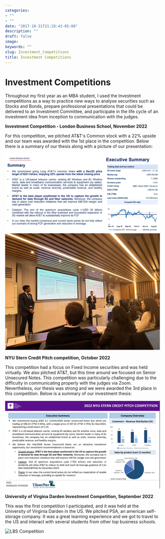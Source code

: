 ```yaml
---
categories:
- ""
- ""
date: "2017-10-31T21:28:43-05:00"
description: ""
draft: false
image: 
keywords: ""
slug: Investment_Competitions
title: Investment Competitions
---
```


# Investment Competitions

Throughout my first year as an MBA student, I used the Investment competitions as a way to practice new ways to analyse securities such as Stocks and Bonds, prepare professional presentations that could be delivered to an Investment Committee, and participate in the life cycle of an investment idea from inception to communication with the judges.

**Investment Competition - London Business School, November 2022**

For this competition, we pitched AT&T's Common stock with a 22% upside and our team was awarded with the 1st place in the competition. Below there is a summary of our thesis along with a picture of our presentation:

![LBS Competition](https://github.com/t05id01/my_website/blob/main/content/blogs/lbs_competition_summary.jpg?raw=true) 
![LBS Competition](https://github.com/t05id01/my_website/blob/main/content/blogs/lbs_competition.jpeg?raw=true)

**NYU Stern Credit Pitch competition, October 2022**

This competition had a focus on Fixed Income securities and was held virtually. We also pitched AT&T, but this time around we focused on Senior Unsecured Notes. This competition was particularly challenging due to the difficulty in communicating properly with the judges via Zoom. Nevertheless, our thesis was strong and we were awarded the 3rd place in this competition. Below is a summary of our investment thesis:

![LBS Competition](https://github.com/t05id01/my_website/blob/main/content/blogs/nyu_competition.jpg?raw=true)

**University of Virgina Darden Investment Competition, September 2022**

This was the first competition I participated, and it was held at the University of Virginia Darden in the US. We pitched PSA, an american self-storage company. It was a great learning experience and we got to travel to the US and interact with several students from other top business schools. 

![LBS Competition](https://github.com/t05id01/my_website/blob/main/content/blogs/darden_competition.jpeg?raw=true)



